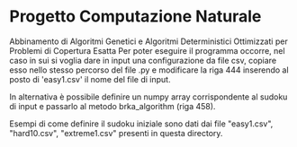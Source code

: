 # Progetto Computazione Naturale
 Abbinamento di Algoritmi Genetici e Algoritmi Deterministici Ottimizzati per Problemi di Copertura Esatta
Per poter eseguire il programma occorre, nel caso in sui si voglia dare in input una configurazione da file csv, copiare esso nello stesso percorso 
del file .py e modificare la riga 444 inserendo al posto di 'easy1.csv' il nome del file di input.

In alternativa è possibile definire un numpy array corrispondente al sudoku di input e passarlo al metodo brka_algorithm (riga 458).

Esempi di come definire il sudoku iniziale sono dati dai file "easy1.csv", "hard10.csv", "extreme1.csv" presenti in questa directory.
